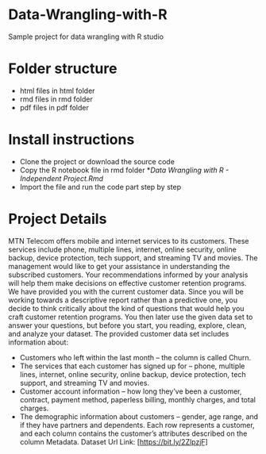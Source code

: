 # Data-Wrangling-with-R
Sample project for data wrangling with R studio
# Folder structure
* html files in html folder
* rmd files in rmd folder
* pdf files in pdf folder

# Install instructions
* Clone the project or download the source code
* Copy the R notebook file in rmd folder **Data Wrangling with R - Independent Project.Rmd*
* Import the file and run the code part step by step

# Project Details
MTN Telecom offers mobile and internet services to its customers. These services
include phone, multiple lines, internet, online security, online backup, device protection,
tech support, and streaming TV and movies. The management would like to get your
assistance in understanding the subscribed customers. Your recommendations informed
by your analysis will help them make decisions on effective customer retention
programs.
We have provided you with the current customer data. Since you will be working towards
a descriptive report rather than a predictive one, you decide to think critically about the
kind of questions that would help you craft customer retention programs. You then later
use the given data set to answer your questions, but before you start, you reading,
explore, clean, and analyze your dataset.
The provided customer data set includes information about:
* Customers who left within the last month – the column is called Churn.
* The services that each customer has signed up for – phone, multiple lines,
internet, online security, online backup, device protection, tech support, and
streaming TV and movies.
* Customer account information – how long they’ve been a customer, contract,
payment method, paperless billing, monthly charges, and total charges.
* The demographic information about customers – gender, age range, and if they
have partners and dependents.
Each row represents a customer, and each column contains the customer’s attributes
described on the column Metadata.
Dataset Url Link: [https://bit.ly/2ZlpzjF]